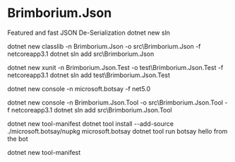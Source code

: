 # Brimborium.Json
Featured and fast JSON De-Serialization
dotnet new sln




dotnet new classlib -n Brimborium.Json -o src\Brimborium.Json -f netcoreapp3.1
dotnet sln add src\Brimborium.Json

dotnet new xunit -n Brimborium.Json.Test -o test\Brimborium.Json.Test -f netcoreapp3.1
dotnet sln add test\Brimborium.Json.Test

dotnet new console -n microsoft.botsay -f net5.0

dotnet new console -n Brimborium.Json.Tool -o src\Brimborium.Json.Tool -f netcoreapp3.1
dotnet sln add src\Brimborium.Json.Tool


dotnet new tool-manifest
dotnet tool install --add-source ./microsoft.botsay/nupkg microsoft.botsay
dotnet tool run botsay hello from the bot


dotnet new tool-manifest


